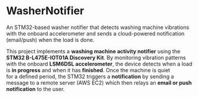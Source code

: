 # WasherNotifier
An STM32-based washer notifier that detects washing machine vibrations with the onboard accelerometer and sends a cloud-powered notification (email/push) when the load is done.

This project implements a **washing machine activity notifier** using the  
**STM32 B-L475E-IOT01A Discovery Kit**. By monitoring vibration patterns  
with the onboard **LSM6DSL accelerometer**, the device detects when a load  
is **in progress** and when it has **finished**. Once the machine is quiet  
for a defined period, the STM32 triggers a **notification** by sending a  
message to a remote server (AWS EC2) which then relays an **email or push  
notification** to the user.
